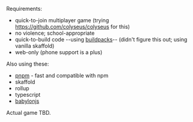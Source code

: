 Requirements:

- quick-to-join multiplayer game (trying https://github.com/colyseus/colyseus
  for this)
- no violence; school-appropriate
- quick-to-build code --using [buildpacks](https://buildpacks.io/)-- (didn't
  figure this out; using vanilla skaffold)
- web-only (phone support is a plus)

Also using these:

- [pnpm](https://pnpm.js.org/en) - fast and compatible with npm
- skaffold
- rollup
- typescript
- [babylonjs](https://www.babylonjs.com/)

Actual game TBD.
